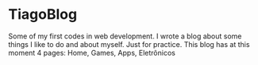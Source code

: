 # TiagoBlog
Some of my first codes in web development. I wrote a blog about some things I like to do and about myself. Just for practice.
This blog has at this moment 4 pages: Home, Games, Apps, Eletrônicos
